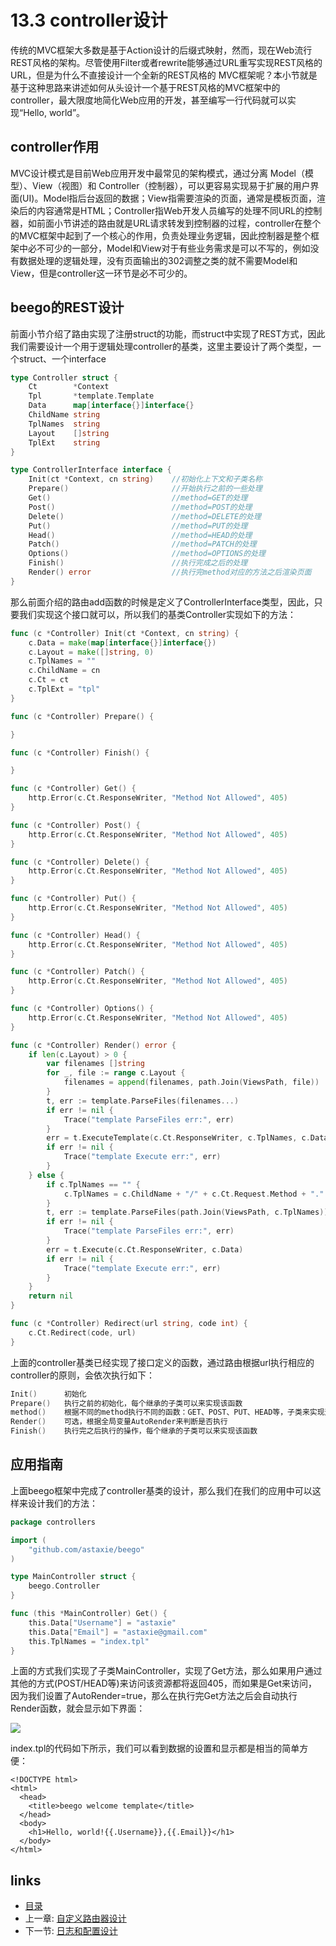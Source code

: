 # 13.3 controller设计

传统的MVC框架大多数是基于Action设计的后缀式映射，然而，现在Web流行REST风格的架构。尽管使用Filter或者rewrite能够通过URL重写实现REST风格的URL，但是为什么不直接设计一个全新的REST风格的 MVC框架呢？本小节就是基于这种思路来讲述如何从头设计一个基于REST风格的MVC框架中的controller，最大限度地简化Web应用的开发，甚至编写一行代码就可以实现“Hello, world”。

## controller作用

MVC设计模式是目前Web应用开发中最常见的架构模式，通过分离 Model（模型）、View（视图）和 Controller（控制器），可以更容易实现易于扩展的用户界面\(UI\)。Model指后台返回的数据；View指需要渲染的页面，通常是模板页面，渲染后的内容通常是HTML；Controller指Web开发人员编写的处理不同URL的控制器，如前面小节讲述的路由就是URL请求转发到控制器的过程，controller在整个的MVC框架中起到了一个核心的作用，负责处理业务逻辑，因此控制器是整个框架中必不可少的一部分，Model和View对于有些业务需求是可以不写的，例如没有数据处理的逻辑处理，没有页面输出的302调整之类的就不需要Model和View，但是controller这一环节是必不可少的。

## beego的REST设计

前面小节介绍了路由实现了注册struct的功能，而struct中实现了REST方式，因此我们需要设计一个用于逻辑处理controller的基类，这里主要设计了两个类型，一个struct、一个interface

```go
type Controller struct {
    Ct        *Context
    Tpl       *template.Template
    Data      map[interface{}]interface{}
    ChildName string
    TplNames  string
    Layout    []string
    TplExt    string
}

type ControllerInterface interface {
    Init(ct *Context, cn string)    //初始化上下文和子类名称
    Prepare()                       //开始执行之前的一些处理
    Get()                           //method=GET的处理
    Post()                          //method=POST的处理
    Delete()                        //method=DELETE的处理
    Put()                           //method=PUT的处理
    Head()                          //method=HEAD的处理
    Patch()                         //method=PATCH的处理
    Options()                       //method=OPTIONS的处理
    Finish()                        //执行完成之后的处理        
    Render() error                  //执行完method对应的方法之后渲染页面
}
```

那么前面介绍的路由add函数的时候是定义了ControllerInterface类型，因此，只要我们实现这个接口就可以，所以我们的基类Controller实现如下的方法：

```go
func (c *Controller) Init(ct *Context, cn string) {
    c.Data = make(map[interface{}]interface{})
    c.Layout = make([]string, 0)
    c.TplNames = ""
    c.ChildName = cn
    c.Ct = ct
    c.TplExt = "tpl"
}

func (c *Controller) Prepare() {

}

func (c *Controller) Finish() {

}

func (c *Controller) Get() {
    http.Error(c.Ct.ResponseWriter, "Method Not Allowed", 405)
}

func (c *Controller) Post() {
    http.Error(c.Ct.ResponseWriter, "Method Not Allowed", 405)
}

func (c *Controller) Delete() {
    http.Error(c.Ct.ResponseWriter, "Method Not Allowed", 405)
}

func (c *Controller) Put() {
    http.Error(c.Ct.ResponseWriter, "Method Not Allowed", 405)
}

func (c *Controller) Head() {
    http.Error(c.Ct.ResponseWriter, "Method Not Allowed", 405)
}

func (c *Controller) Patch() {
    http.Error(c.Ct.ResponseWriter, "Method Not Allowed", 405)
}

func (c *Controller) Options() {
    http.Error(c.Ct.ResponseWriter, "Method Not Allowed", 405)
}

func (c *Controller) Render() error {
    if len(c.Layout) > 0 {
        var filenames []string
        for _, file := range c.Layout {
            filenames = append(filenames, path.Join(ViewsPath, file))
        }
        t, err := template.ParseFiles(filenames...)
        if err != nil {
            Trace("template ParseFiles err:", err)
        }
        err = t.ExecuteTemplate(c.Ct.ResponseWriter, c.TplNames, c.Data)
        if err != nil {
            Trace("template Execute err:", err)
        }
    } else {
        if c.TplNames == "" {
            c.TplNames = c.ChildName + "/" + c.Ct.Request.Method + "." + c.TplExt
        }
        t, err := template.ParseFiles(path.Join(ViewsPath, c.TplNames))
        if err != nil {
            Trace("template ParseFiles err:", err)
        }
        err = t.Execute(c.Ct.ResponseWriter, c.Data)
        if err != nil {
            Trace("template Execute err:", err)
        }
    }
    return nil
}

func (c *Controller) Redirect(url string, code int) {
    c.Ct.Redirect(code, url)
}
```

上面的controller基类已经实现了接口定义的函数，通过路由根据url执行相应的controller的原则，会依次执行如下：

```go
Init()      初始化
Prepare()   执行之前的初始化，每个继承的子类可以来实现该函数
method()    根据不同的method执行不同的函数：GET、POST、PUT、HEAD等，子类来实现这些函数，如果没实现，那么默认都是403
Render()    可选，根据全局变量AutoRender来判断是否执行
Finish()    执行完之后执行的操作，每个继承的子类可以来实现该函数
```

## 应用指南

上面beego框架中完成了controller基类的设计，那么我们在我们的应用中可以这样来设计我们的方法：

```go
package controllers

import (
    "github.com/astaxie/beego"
)

type MainController struct {
    beego.Controller
}

func (this *MainController) Get() {
    this.Data["Username"] = "astaxie"
    this.Data["Email"] = "astaxie@gmail.com"
    this.TplNames = "index.tpl"
}
```

上面的方式我们实现了子类MainController，实现了Get方法，那么如果用户通过其他的方式\(POST/HEAD等\)来访问该资源都将返回405，而如果是Get来访问，因为我们设置了AutoRender=true，那么在执行完Get方法之后会自动执行Render函数，就会显示如下界面：

![](https://github.com/7th-heaven/build-web-application-with-golang/tree/606abd586a7270d0e48762cf0454ba0fac330698/zh/images/13.4.beego.png?raw=true)

index.tpl的代码如下所示，我们可以看到数据的设置和显示都是相当的简单方便：

```markup
<!DOCTYPE html>
<html>
  <head>
    <title>beego welcome template</title>
  </head>
  <body>
    <h1>Hello, world!{{.Username}},{{.Email}}</h1>
  </body>
</html>
```

## links

* [目录](https://github.com/7th-heaven/build-web-application-with-golang/tree/606abd586a7270d0e48762cf0454ba0fac330698/zh/preface.md%3E)
* 上一章: [自定义路由器设计](https://github.com/7th-heaven/build-web-application-with-golang/tree/606abd586a7270d0e48762cf0454ba0fac330698/zh/13.2.md%3E)
* 下一节: [日志和配置设计](https://github.com/7th-heaven/build-web-application-with-golang/tree/606abd586a7270d0e48762cf0454ba0fac330698/zh/13.4.md%3E)

